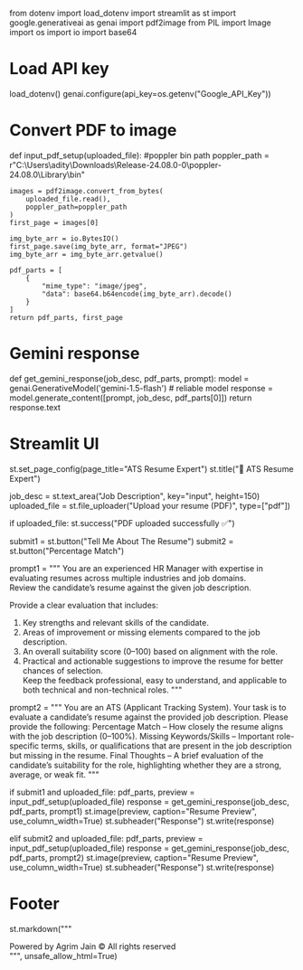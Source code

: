 
from dotenv import load_dotenv
import streamlit as st
import google.generativeai as genai
import pdf2image
from PIL import Image
import os
import io
import base64

# Load API key
load_dotenv()
genai.configure(api_key=os.getenv("Google_API_Key"))

# Convert PDF to image
def input_pdf_setup(uploaded_file):
    #poppler bin path
    poppler_path = r"C:\Users\adity\Downloads\Release-24.08.0-0\poppler-24.08.0\Library\bin"

    images = pdf2image.convert_from_bytes(
        uploaded_file.read(),
        poppler_path=poppler_path
    )
    first_page = images[0]
    
    img_byte_arr = io.BytesIO()
    first_page.save(img_byte_arr, format="JPEG")
    img_byte_arr = img_byte_arr.getvalue()

    pdf_parts = [
        {
            "mime_type": "image/jpeg",
            "data": base64.b64encode(img_byte_arr).decode()
        }
    ]
    return pdf_parts, first_page

# Gemini response
def get_gemini_response(job_desc, pdf_parts, prompt):
    model = genai.GenerativeModel('gemini-1.5-flash')  # reliable model
    response = model.generate_content([prompt, job_desc, pdf_parts[0]])
    return response.text

# Streamlit UI
st.set_page_config(page_title="ATS Resume Expert")
st.title("📄 ATS Resume Expert")

job_desc = st.text_area("Job Description", key="input", height=150)
uploaded_file = st.file_uploader("Upload your resume (PDF)", type=["pdf"])

if uploaded_file:
    st.success("PDF uploaded successfully ✅")

submit1 = st.button("Tell Me About The Resume")
submit2 = st.button("Percentage Match")

prompt1 = """
You are an experienced HR Manager with expertise in evaluating resumes across multiple industries and job domains.  
Review the candidate’s resume against the given job description.  

Provide a clear evaluation that includes:  
1. Key strengths and relevant skills of the candidate.  
2. Areas of improvement or missing elements compared to the job description.  
3. An overall suitability score (0–100) based on alignment with the role.  
4. Practical and actionable suggestions to improve the resume for better chances of selection.  
Keep the feedback professional, easy to understand, and applicable to both technical and non-technical roles.
"""

prompt2 = """
You are an ATS (Applicant Tracking System).
Your task is to evaluate a candidate’s resume against the provided job description.
Please provide the following:
Percentage Match – How closely the resume aligns with the job description (0–100%).
Missing Keywords/Skills – Important role-specific terms, skills, or qualifications that are present in the job description but missing in the resume.
Final Thoughts – A brief evaluation of the candidate’s suitability for the role, highlighting whether they are a strong, average, or weak fit.
"""

if submit1 and uploaded_file:
    pdf_parts, preview = input_pdf_setup(uploaded_file)
    response = get_gemini_response(job_desc, pdf_parts, prompt1)
    st.image(preview, caption="Resume Preview", use_column_width=True)
    st.subheader("Response")
    st.write(response)

elif submit2 and uploaded_file:
    pdf_parts, preview = input_pdf_setup(uploaded_file)
    response = get_gemini_response(job_desc, pdf_parts, prompt2)
    st.image(preview, caption="Resume Preview", use_column_width=True)
    st.subheader("Response")
    st.write(response)

# Footer
st.markdown("""
    <div class="footer">
        Powered by <span>Agrim Jain</span> © All rights reserved
    </div>
""", unsafe_allow_html=True)
